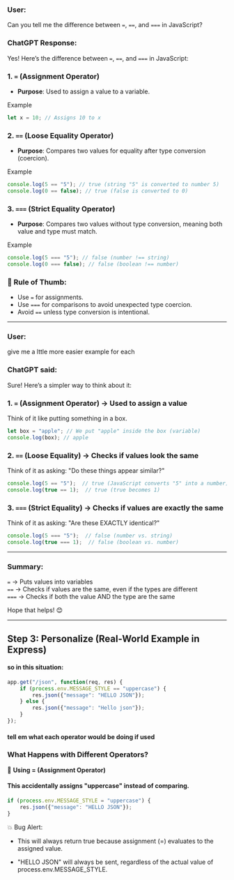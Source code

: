

### User:
Can you tell me the difference between `=`, `==`, and `===` in JavaScript?

### ChatGPT Response:
Yes! Here’s the difference between `=`, `==`, and `===` in JavaScript:

### 1. `=` (Assignment Operator)
- **Purpose**: Used to assign a value to a variable.


<summary>Example</summary>

```javascript
let x = 10; // Assigns 10 to x
```


### 2.  `==` (Loose Equality Operator)
- **Purpose**: Compares two values for equality after type conversion (coercion).


<summary>Example</summary>

```javascript
console.log(5 == "5"); // true (string "5" is converted to number 5)
console.log(0 == false); // true (false is converted to 0)
```

### 3. `===` (Strict Equality Operator)
- **Purpose**: Compares two values without type conversion, meaning both value and type must match.

<summary>Example</summary> 

```javascript
console.log(5 === "5"); // false (number !== string)
console.log(0 === false); // false (boolean !== number)
```


### 🔹 Rule of Thumb:
- Use `=` for assignments.
- Use `===` for comparisons to avoid unexpected type coercion.
- Avoid `==` unless type conversion is intentional.

***

### User:
give me a lttle more easier example for each  

### ChatGPT said:  
Sure! Here’s a simpler way to think about it:

### 1. `=` (Assignment Operator) → Used to assign a value

Think of it like putting something in a box.

```javascript
let box = "apple"; // We put "apple" inside the box (variable)
console.log(box); // apple
```

### 2.  `==` (Loose Equality) → Checks if values look the same  

Think of it as asking: "Do these things appear similar?"

```javascript
console.log(5 == "5");  // true (JavaScript converts "5" into a number)
console.log(true == 1);  // true (true becomes 1)
```

### 3. `===` (Strict Equality) → Checks if values are exactly the same  
Think of it as asking: "Are these EXACTLY identical?"

```javascript
console.log(5 === "5");  // false (number vs. string)
console.log(true === 1);  // false (boolean vs. number)
```
***

### **Summary:**  
`=` → Puts values into variables  
`==` → Checks if values are the same, even if the types are different  
`===` → Checks if both the value AND the type are the same  

Hope that helps! 😊  

***
## Step 3: Personalize (Real-World Example in Express)

#### so in this situation:

```javascript
app.get("/json", function(req, res) {
    if (process.env.MESSAGE_STYLE == "uppercase") {
        res.json({"message": "HELLO JSON"});
    } else {
        res.json({"message": "Hello json"});
    }
});
```
#### tell em what each operator would be doing if used


### What Happens with Different Operators?

🛑 **Using = (Assignment Operator)**  
#### This accidentally assigns "uppercase" instead of comparing.

```javascript
if (process.env.MESSAGE_STYLE = "uppercase") {  
    res.json({"message": "HELLO JSON"});
}
```

💥 Bug Alert:

- This will always return true because assignment (=) evaluates to the assigned value.

- "HELLO JSON" will always be sent, regardless of the actual value of process.env.MESSAGE_STYLE.